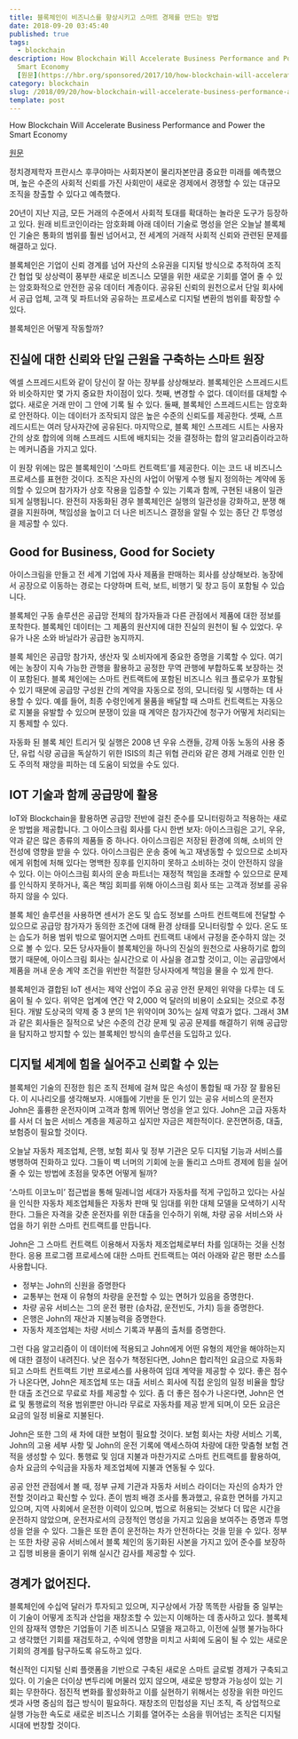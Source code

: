 ```yaml
---
title: 블록체인이 비즈니스를 향상시키고 스마트 경제를 만드는 방법
date: 2018-09-20 03:45:40
published: true
tags:
  - blockchain
description: How Blockchain Will Accelerate Business Performance and Power the
  Smart Economy
  [원문](https://hbr.org/sponsored/2017/10/how-blockchain-will-accelerate-business-performance-and-power-the-smart-economy?...
category: blockchain
slug: /2018/09/20/how-blockchain-will-accelerate-business-performance-and-power-the-smart-economy/
template: post
---
```

How Blockchain Will Accelerate Business Performance and Power the Smart Economy

[원문](https://hbr.org/sponsored/2017/10/how-blockchain-will-accelerate-business-performance-and-power-the-smart-economy?utm_source=WadeKWright)

정치경제학자 프란시스 후쿠야마는 사회자본이 물리자본만큼 중요한 미래를 예측했으며, 높은 수준의 사회적 신뢰를 가진 사회만이 새로운 경제에서 경쟁할 수 있는 대규모 조직을 창출할 수 있다고 예측했다.

20년이 지난 지금, 모든 거래의 수준에서 사회적 토대를 확대하는 놀라운 도구가 등장하고 있다. 원래 비트코인이라는 암호화폐 아래 데이터 기술로 명성을 얻은 오늘날 블록체인 기술은 통화의 범위를 훨씬 넘어서고, 전 세계의 거래적 사회적 신뢰와 관련된 문제를 해결하고 있다.

블록체인은 기업이 신뢰 경계를 넘어 자산의 소유권을 디지털 방식으로 추적하여 조직 간 협업 및 상상력이 풍부한 새로운 비즈니스 모델을 위한 새로운 기회를 열어 줄 수 있는 암호화적으로 안전한 공유 데이터 계층이다. 공유된 신뢰의 원천으로서 단일 회사에서 공급 업체, 고객 및 파트너와 공유하는 프로세스로 디지털 변환의 범위를 확장할 수 있다.

블록체인은 어떻게 작동할까?

## 진실에 대한 신뢰와 단일 근원을 구축하는 스마트 원장

엑셀 스프레드시트와 같이 당신이 잘 아는 장부를 상상해보라. 블록체인은 스프레드시트와 비슷하지만 몇 가지 중요한 차이점이 있다. 첫째, 변경할 수 없다. 데이터를 대체할 수 없다. 새로운 거래 만이 그 안에 기록 될 수 있다. 둘째, 블록체인 스프레드시트는 암호화로 안전하다. 이는 데이터가 조작되지 않은 높은 수준의 신뢰도를 제공한다. 셋째, 스프레드시트는 여러 당사자간에 공유된다. 마지막으로, 블록 체인 스프레드 시트는 사용자 간의 상호 합의에 의해 스프레드 시트에 배치되는 것을 결정하는 합의 알고리즘이라고하는 메커니즘을 가지고 있다.

이 원장 위에는 많은 블록체인이 ‘스마트 컨트랙트’를 제공한다. 이는 코드 내 비즈니스 프로세스를 표현한 것이다. 조직은 자신의 사업이 어떻게 수행 될지 정의하는 계약에 동의할 수 있으며 참가자가 상호 작용을 입증할 수 있는 기록과 함께, 구현된 내용이 일관되게 실행됩니다. 완전히 자동화된 경우 블록체인은 실행의 일관성을 강화하고, 분쟁 해결을 지원하며, 책임성을 높이고 더 나은 비즈니스 결정을 알릴 수 있는 종단 간 투명성을 제공할 수 있다.

## Good for Business, Good for Society

아이스크림을 만들고 전 세계 기업에 자사 제품을 판매하는 회사를 상상해보라. 농장에서 공장으로 이동하는 경로는 다양하며 트럭, 보트, 비행기 및 창고 등이 포함될 수 있습니다.

블록체인 구동 솔루션은 공급망 전체의 참가자들과 다른 관점에서 제품에 대한 정보를 포착한다. 블록체인 데이터는 그 제품의 원산지에 대한 진실의 원천이 될 수 있었다. 우유가 나온 소와 바닐라가 공급한 농지까지.

블록 체인은 공급망 참가자, 생산자 및 소비자에게 중요한 증명을 기록할 수 있다. 여기에는 농장이 지속 가능한 관행을 활용하고 공정한 무역 관행에 부합하도록 보장하는 것이 포함된다. 블록 체인에는 스마트 컨트랙트에 포함된 비즈니스 워크 플로우가 포함될 수 있기 때문에 공급망 구성원 간의 계약을 자동으로 정의, 모니터링 및 시행하는 데 사용할 수 있다. 예를 들어, 최종 수령인에게 물품을 배달할 때 스마트 컨트랙트는 자동으로 지불을 유발할 수 있으며 분쟁이 있을 때 계약은 참가자간에 청구가 어떻게 처리되는지 통제할 수 있다.

자동화 된 블록 체인 트리거 및 실행은 2008 년 우유 스캔들, 강제 아동 노동의 사용 중단, 유럽 식량 공급을 독살하기 위한 ISIS의 최근 위협 관리와 같은 경제 거래로 인한 인도 주의적 재앙을 피하는 데 도움이 되었을 수도 있다.

## IOT 기술과 함께 공급망에 활용

IoT와 Blockchain을 활용하면 공급망 전반에 걸친 준수를 모니터링하고 적용하는 새로운 방법을 제공합니다. 그 아이스크림 회사를 다시 한번 보자: 아이스크림은 고기, 우유, 약과 같은 많은 종류의 제품들 중 하나다. 아이스크림은 저장된 환경에 의해, 소비의 안전성에 영향을 받을 수 있다. 아이스크림은 운송 중에 녹고 재냉동할 수 있으므로 소비자에게 위험에 처해 있다는 명백한 징후를 인지하미 못하고 소비하는 것이 안전하지 않을 수 있다. 이는 아이스크림 회사의 운송 파트너는 재정적 책임을 초래할 수 있으므로 문제를 인식하지 못하거나, 혹은 책임 회피를 위해 아이스크림 회사 또는 고객과 정보를 공유하지 않을 수 있다.

블록 체인 솔루션을 사용하면 센서가 온도 및 습도 정보를 스마트 컨트랙트에 전달할 수 있으므로 공급망 참가자가 동의한 조건에 대해 환경 상태를 모니터링할 수 있다. 온도 또는 습도가 허용 범위 밖으로 떨어지면 스마트 컨트랙트 내에서 규정을 준수하지 않는 것으로 볼 수 있다. 모든 당사자들이 블록체인을 하나의 진실의 원천으로 사용하기로 합의했기 때문에, 아이스크림 회사는 실시간으로 이 사실을 경고할 것이고, 이는 공급망에서 제품을 꺼내 운송 계약 조건을 위반한 적절한 당사자에게 책임을 물을 수 있게 한다.

블록체인과 결합된 IoT 센서는 제약 산업이 주요 공공 안전 문제인 위약을 다루는 데 도움이 될 수 있다. 위약은 업계에 연간 약 2,000 억 달러의 비용이 소요되는 것으로 추정된다. 개발 도상국의 약제 중 3 분의 1은 위약이며 30%는 실제 약효가 없다. 그래서 3M과 같은 회사들은 질적으로 낮은 수준의 건강 문제 및 공공 문제를 해결하기 위해 공급망을 탐지하고 방지할 수 있는 블록체인 방식의 솔루션을 도입하고 있다.

## 디지털 세계에 힘을 실어주고 신뢰할 수 있는

블록체인 기술의 진정한 힘은 조직 전체에 걸쳐 많은 속성이 통합될 때 가장 잘 활용된다. 이 시나리오를 생각해보자. 시애틀에 기반을 둔 인기 있는 공유 서비스의 운전자 John은 훌륭한 운전자이며 고객과 함께 뛰어난 명성을 얻고 있다. John은 고급 자동차를 사서 더 높은 서비스 계층을 제공하고 싶지만 자금은 제한적이다. 운전면허증, 대출, 보험증이 필요할 것이다.

오늘날 자동차 제조업체, 은행, 보험 회사 및 정부 기관은 모두 디지털 기능과 서비스를 병행하여 진화하고 있다. 그들이 벽 너머의 기회에 눈을 돌리고 스마트 경제에 힘을 실어줄 수 있는 방법에 초점을 맞추면 어떻게 될까?

‘스마트 이코노미’ 접근법을 통해 밀레니엄 세대가 자동차를 적게 구입하고 있다는 사실을 인식한 자동차 제조업체들은 자동차 판매 및 임대를 위한 대체 모델을 모색하기 시작한다. 그들은 자격을 갖춘 운전자를 위한 대출을 인수하기 위해, 차량 공유 서비스와 사업을 하기 위한 스마트 컨트랙트를 만듭니다.

John은 그 스마트 컨트랙트 이용해서 자동차 제조업체로부터 차를 임대하는 것을 신청한다. 응용 프로그램 프로세스에 대한 스마트 컨트랙트는 여러 아래와 같은 평판 소스를 사용합니다.

- 정부는 John의 신원을 증명한다
- 교통부는 현재 이 유형의 차량을 운전할 수 있는 면허가 있음을 증명한다.
- 차량 공유 서비스는 그의 운전 평판 (승차감, 운전빈도, 가치) 등을 증명한다.
- 은행은 John의 재산과 지불능력을 증명한다.
- 자동차 제조업체는 차량 서비스 기록과 부품의 출처를 증명한다.

그런 다음 알고리즘이 이 데이터에 적용되고 John에게 어떤 유형의 제안을 해야하는지에 대한 결정이 내려진다. 낮은 점수가 책정된다면, John은 합리적인 요금으로 자동화되고 스마트 컨트랙트 기반 프로세스를 사용하여 임대 계약을 제공할 수 있다. 좋은 점수가 나온다면, John은 제조업체 또는 대출 서비스 회사에 직접 운임의 일정 비율을 할당한 대출 조건으로 무료로 차를 제공할 수 있다. 좀 더 좋은 점수가 나온다면, John은 연료 및 통행료의 적용 범위뿐만 아니라 무료로 자동차를 제공 받게 되며,이 모든 요금은 요금의 일정 비율로 지불된다.

John은 또한 그의 새 차에 대한 보험이 필요할 것이다. 보험 회사는 차량 서비스 기록, John의 고용 세부 사항 및 John의 운전 기록에 액세스하여 차량에 대한 맞춤형 보험 견적을 생성할 수 있다. 통행료 및 임대 지불과 마찬가지로 스마트 컨트랙트를 활용하여, 승차 요금의 수익금을 자동차 제조업체에 지불과 연동될 수 있다.

공공 안전 관점에서 볼 때, 정부 규제 기관과 자동차 서비스 라이더는 자신의 승차가 안전할 것이라고 확신할 수 있다. 존이 범죄 배경 조사를 통과했고, 유효한 면허를 가지고 있으며, 지역 사회에서 운전한 이력이 있으며, 법으로 허용되는 것보다 더 많은 시간을 운전하지 않았으며, 운전자로서의 긍정적인 명성을 가지고 있음을 보여주는 증명과 투명성을 얻을 수 있다. 그들은 또한 존이 운전하는 차가 안전하다는 것을 믿을 수 있다. 정부는 또한 차량 공유 서비스에서 블록 체인의 동기화된 사본을 가지고 있어 준수를 보장하고 집행 비용을 줄이기 위해 실시간 감사를 제공할 수 있다. 

## 경계가 없어진다.

블록체인에 수십억 달러가 투자되고 있으며, 지구상에서 가장 똑똑한 사람들 중 일부는 이 기술이 어떻게 조직과 산업을 재창조할 수 있는지 이해하는 데 종사하고 있다. 블록체인의 잠재적 영향은 기업들이 기존 비즈니스 모델을 재고하고, 이전에 실행 불가능하다고 생각했던 기회를 재검토하고, 수익에 영향을 미치고 사회에 도움이 될 수 있는 새로운 기회의 경계를 탐구하도록 유도하고 있다.

혁신적인 디지털 신뢰 플랫폼을 기반으로 구축된 새로운 스마트 글로벌 경제가 구축되고 있다. 이 기술은 더이상 변두리에 머물러 있지 않으며, 새로운 방향과 가능성이 있는 기회는 무한하다. 점진적 변화를 활성화하고 이를 실현하기 위해서는 성장을 위한 마인드셋과 사명 중심의 접근 방식이 필요하다. 재창조의 민첩성을 지닌 조직, 즉 상업적으로 실행 가능한 속도로 새로운 비즈니스 기회를 열어주는 소음을 뛰어넘는 조직은 디지털 시대에 번창할 것이다.